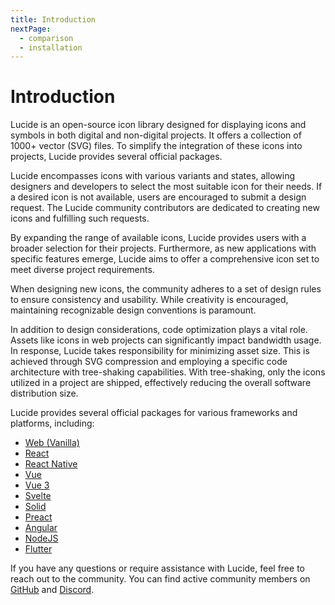 ```yaml
---
title: Introduction
nextPage:
  - comparison
  - installation
---
```


# Introduction

Lucide is an open-source icon library designed for displaying icons and symbols in both digital and non-digital projects. It offers a collection of 1000+ vector (SVG) files. To simplify the integration of these icons into projects, Lucide provides several official packages.

Lucide encompasses icons with various variants and states, allowing designers and developers to select the most suitable icon for their needs. If a desired icon is not available, users are encouraged to submit a design request. The Lucide community contributors are dedicated to creating new icons and fulfilling such requests.

By expanding the range of available icons, Lucide provides users with a broader selection for their projects. Furthermore, as new applications with specific features emerge, Lucide aims to offer a comprehensive icon set to meet diverse project requirements.

When designing new icons, the community adheres to a set of design rules to ensure consistency and usability. While creativity is encouraged, maintaining recognizable design conventions is paramount.

In addition to design considerations, code optimization plays a vital role. Assets like icons in web projects can significantly impact bandwidth usage. In response, Lucide takes responsibility for minimizing asset size. This is achieved through SVG compression and employing a specific code architecture with tree-shaking capabilities. With tree-shaking, only the icons utilized in a project are shipped, effectively reducing the overall software distribution size.

Lucide provides several official packages for various frameworks and platforms, including:
- [Web (Vanilla)](https://lucide.dev/docs/lucide)
- [React](https://lucide.dev/docs/lucide-react)
- [React Native](https://lucide.dev/docs/lucide-react-native)
- [Vue](https://lucide.dev/docs/lucide-vue)
- [Vue 3](https://lucide.dev/docs/lucide-vue-next)
- [Svelte](https://lucide.dev/docs/lucide-svelte)
- [Solid](https://lucide.dev/docs/lucide-solid)
- [Preact](https://lucide.dev/docs/lucide-preact)
- [Angular](https://lucide.dev/docs/lucide-angular)
- [NodeJS](https://lucide.dev/docs/lucide-static#nodejs)
- [Flutter](https://lucide.dev/docs/lucide-flutter)

If you have any questions or require assistance with Lucide, feel free to reach out to the community. You can find active community members on [GitHub](https://github.com/lucide-icons/lucide) and [Discord](https://discord.gg/EH6nSts).



